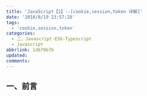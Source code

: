 ```yaml
---
title: 'JavaScript【1】--[cookie,session,token 详解]'
date: '2018/8/19 23:57:28'
tags:
  - 'cookie,session,token'
categories:
  - 二、Javascript-ES6-Typescript
  - Javascript
abbrlink: 1d679b7b
updated:
comments:
---
```

## 一、前言